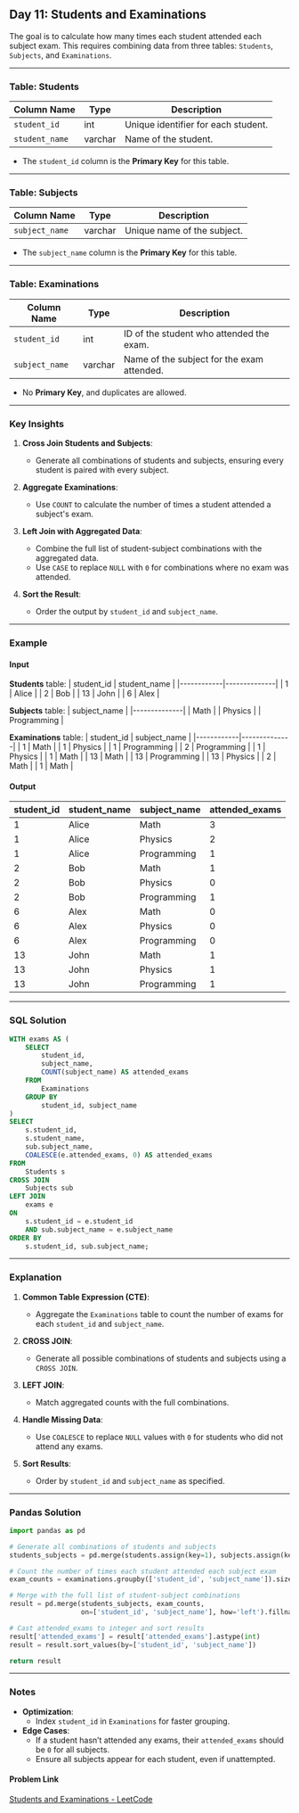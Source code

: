 ## Day 11: Students and Examinations

The goal is to calculate how many times each student attended each subject exam. This requires combining data from three tables: `Students`, `Subjects`, and `Examinations`.

---

### Table: Students

| Column Name   | Type    | Description                                     |
|---------------|---------|-------------------------------------------------|
| `student_id`  | int     | Unique identifier for each student.             |
| `student_name`| varchar | Name of the student.                            |

- The `student_id` column is the **Primary Key** for this table.

---

### Table: Subjects

| Column Name   | Type    | Description                                     |
|---------------|---------|-------------------------------------------------|
| `subject_name`| varchar | Unique name of the subject.                     |

- The `subject_name` column is the **Primary Key** for this table.

---

### Table: Examinations

| Column Name   | Type    | Description                                     |
|---------------|---------|-------------------------------------------------|
| `student_id`  | int     | ID of the student who attended the exam.        |
| `subject_name`| varchar | Name of the subject for the exam attended.      |

- No **Primary Key**, and duplicates are allowed.

---

### Key Insights

1. **Cross Join Students and Subjects**:
   - Generate all combinations of students and subjects, ensuring every student is paired with every subject.

2. **Aggregate Examinations**:
   - Use `COUNT` to calculate the number of times a student attended a subject's exam.

3. **Left Join with Aggregated Data**:
   - Combine the full list of student-subject combinations with the aggregated data.
   - Use `CASE` to replace `NULL` with `0` for combinations where no exam was attended.

4. **Sort the Result**:
   - Order the output by `student_id` and `subject_name`.

---

### Example

#### Input

**Students** table:
| student_id | student_name |
|------------|--------------|
| 1          | Alice        |
| 2          | Bob          |
| 13         | John         |
| 6          | Alex         |

**Subjects** table:
| subject_name |
|--------------|
| Math         |
| Physics      |
| Programming  |

**Examinations** table:
| student_id | subject_name |
|------------|--------------|
| 1          | Math         |
| 1          | Physics      |
| 1          | Programming  |
| 2          | Programming  |
| 1          | Physics      |
| 1          | Math         |
| 13         | Math         |
| 13         | Programming  |
| 13         | Physics      |
| 2          | Math         |
| 1          | Math         |

#### Output
| student_id | student_name | subject_name | attended_exams |
|------------|--------------|--------------|----------------|
| 1          | Alice        | Math         | 3              |
| 1          | Alice        | Physics      | 2              |
| 1          | Alice        | Programming  | 1              |
| 2          | Bob          | Math         | 1              |
| 2          | Bob          | Physics      | 0              |
| 2          | Bob          | Programming  | 1              |
| 6          | Alex         | Math         | 0              |
| 6          | Alex         | Physics      | 0              |
| 6          | Alex         | Programming  | 0              |
| 13         | John         | Math         | 1              |
| 13         | John         | Physics      | 1              |
| 13         | John         | Programming  | 1              |

---

### SQL Solution

```sql
WITH exams AS (
    SELECT 
        student_id,
        subject_name,
        COUNT(subject_name) AS attended_exams
    FROM 
        Examinations 
    GROUP BY 
        student_id, subject_name
)
SELECT 
    s.student_id,
    s.student_name,
    sub.subject_name,
    COALESCE(e.attended_exams, 0) AS attended_exams
FROM 
    Students s
CROSS JOIN 
    Subjects sub
LEFT JOIN 
    exams e
ON 
    s.student_id = e.student_id 
    AND sub.subject_name = e.subject_name
ORDER BY 
    s.student_id, sub.subject_name;
```

---

### Explanation

1. **Common Table Expression (CTE)**:
   - Aggregate the `Examinations` table to count the number of exams for each `student_id` and `subject_name`.

2. **CROSS JOIN**:
   - Generate all possible combinations of students and subjects using a `CROSS JOIN`.

3. **LEFT JOIN**:
   - Match aggregated counts with the full combinations.

4. **Handle Missing Data**:
   - Use `COALESCE` to replace `NULL` values with `0` for students who did not attend any exams.

5. **Sort Results**:
   - Order by `student_id` and `subject_name` as specified.

---

### Pandas Solution

```python
import pandas as pd

# Generate all combinations of students and subjects
students_subjects = pd.merge(students.assign(key=1), subjects.assign(key=1), on='key').drop('key', axis=1)

# Count the number of times each student attended each subject exam
exam_counts = examinations.groupby(['student_id', 'subject_name']).size().reset_index(name='attended_exams')

# Merge with the full list of student-subject combinations
result = pd.merge(students_subjects, exam_counts, 
                  on=['student_id', 'subject_name'], how='left').fillna(0)

# Cast attended_exams to integer and sort results
result['attended_exams'] = result['attended_exams'].astype(int)
result = result.sort_values(by=['student_id', 'subject_name'])

return result
```

---

### Notes

- **Optimization**:
  - Index `student_id` in `Examinations` for faster grouping.
- **Edge Cases**:
  - If a student hasn’t attended any exams, their `attended_exams` should be `0` for all subjects.
  - Ensure all subjects appear for each student, even if unattempted.

#### Problem Link
[Students and Examinations - LeetCode](https://leetcode.com/problems/students-and-examinations/)
